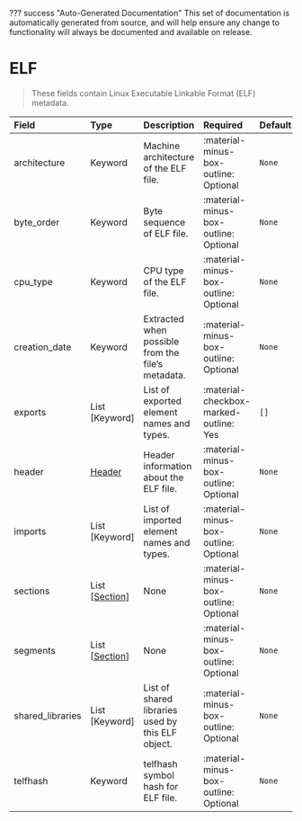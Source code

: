 ??? success "Auto-Generated Documentation"
    This set of documentation is automatically generated from source, and will help ensure any change to functionality will always be documented and available on release.

# ELF

> These fields contain Linux Executable Linkable Format (ELF) metadata.

| Field | Type | Description | Required | Default |
| :--- | :--- | :--- | :--- | :--- |
| architecture | Keyword | Machine architecture of the ELF file. | :material-minus-box-outline: Optional | `None` |
| byte_order | Keyword | Byte sequence of ELF file. | :material-minus-box-outline: Optional | `None` |
| cpu_type | Keyword | CPU type of the ELF file. | :material-minus-box-outline: Optional | `None` |
| creation_date | Keyword | Extracted when possible from the file’s metadata. | :material-minus-box-outline: Optional | `None` |
| exports | List [Keyword] | List of exported element names and types. | :material-checkbox-marked-outline: Yes | `[]` |
| header | [Header](/howler-docs/odm/class/header) | Header information about the ELF file. | :material-minus-box-outline: Optional | `None` |
| imports | List [Keyword] | List of imported element names and types. | :material-minus-box-outline: Optional | `None` |
| sections | List [[Section](/howler-docs/odm/class/section)] | None | :material-minus-box-outline: Optional | `None` |
| segments | List [[Section](/howler-docs/odm/class/section)] | None | :material-minus-box-outline: Optional | `None` |
| shared_libraries | List [Keyword] | List of shared libraries used by this ELF object. | :material-minus-box-outline: Optional | `None` |
| telfhash | Keyword | telfhash symbol hash for ELF file. | :material-minus-box-outline: Optional | `None` |
